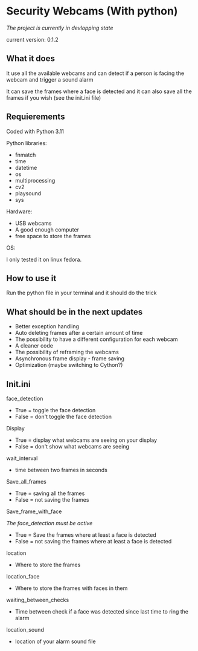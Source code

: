 # Security Webcams (With python)

*The project is currently in devlopping state*

current version: 0.1.2

## What it does

It use all the available webcams and can detect if a person is facing the webcam and trigger a sound alarm

It can save the frames where a face is detected and it can also save all the frames if you wish (see the init.ini file)

## Requierements

Coded with Python 3.11

Python libraries:

* fnmatch
* time
* datetime
* os
* multiprocessing
* cv2
* playsound
* sys

Hardware:

* USB webcams
* A good enough computer
* free space to store the frames

OS:

I only tested it on linux fedora.

## How to use it

Run the python file in your terminal and it should do the trick

## What should be in the next updates

* Better exception handling
* Auto deleting frames after a certain amount of time
* The possibility to have a different configuration for each webcam
* A cleaner code
* The possibility of reframing the webcams
* Asynchronous frame display - frame saving
* Optimization (maybe switching to Cython?)

## Init.ini

face_detection

* True = toggle the face detection
* False = don't toggle the face detection

Display

* True = display what webcams are seeing on your display
* False = don't show what webcams are seeing

wait_interval

* time between two frames in seconds

Save_all_frames

* True = saving all the frames
* False = not saving the frames

Save_frame_with_face

*The face_detection must be active*

* True = Save the frames where at least a face is detected
* False = not saving the frames where at least a face is detected

location

* Where to store the frames

location_face

* Where to store the frames with faces in them

waiting_between_checks

* Time between check if a face was detected since last time to ring the alarm

location_sound

* location of your alarm sound file
